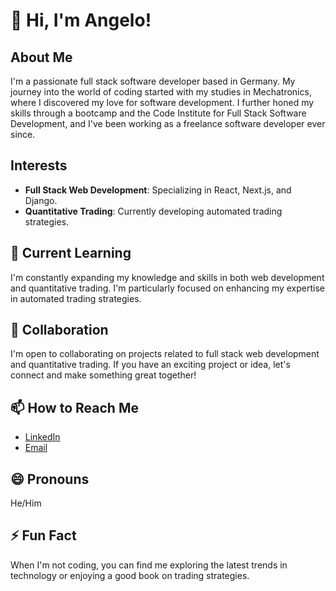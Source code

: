 # 👋 Hi, I'm Angelo!

## About Me
I'm a passionate full stack software developer based in Germany. My journey into the world of coding started with my studies in Mechatronics, where I discovered my love for software development. I further honed my skills through a bootcamp and the Code Institute for Full Stack Software Development, and I've been working as a freelance software developer ever since.

## Interests
- **Full Stack Web Development**: Specializing in React, Next.js, and Django.
- **Quantitative Trading**: Currently developing automated trading strategies.

## 🌱 Current Learning
I'm constantly expanding my knowledge and skills in both web development and quantitative trading. I'm particularly focused on enhancing my expertise in automated trading strategies.

## 💞️ Collaboration
I'm open to collaborating on projects related to full stack web development and quantitative trading. If you have an exciting project or idea, let's connect and make something great together!

## 📫 How to Reach Me
- [LinkedIn](https://www.linkedin.com/in/angeloroccopucci)
- [Email](mailto:angelo.pucci@outlook.de)

## 😄 Pronouns
He/Him

## ⚡ Fun Fact
When I'm not coding, you can find me exploring the latest trends in technology or enjoying a good book on trading strategies.

<!---
ARP-25/ARP-25 is a ✨ special ✨ repository because its `README.md` (this file) appears on your GitHub profile.
You can click the Preview link to take a look at your changes.
--->
